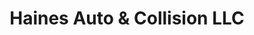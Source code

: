 ---
title: "Haines Auto & Collision LLC"
url: /rose-city/haines-auto-und-collision-llc/
shop: Autowerkstatt
---